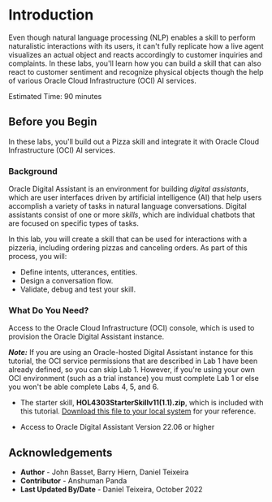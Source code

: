 <h1>Introduction</h1>

Even though natural language processing (NLP) enables a skill to perform naturalistic interactions with its users, it can't fully replicate how a live agent visualizes an actual object and reacts accordingly to customer inquiries and complaints. In these labs, you'll learn how you can build a skill that can also react to customer sentiment and recognize physical objects though the help of various Oracle Cloud Infrastructure (OCI) AI services.

Estimated Time: 90 minutes

## Before you Begin
In these labs, you'll build out a Pizza skill and integrate it with Oracle Cloud Infrastructure (OCI) AI services.

### Background
Oracle Digital Assistant is an environment for building _digital assistants_, which are user interfaces driven by artificial intelligence (AI) that help users accomplish a variety of tasks in natural language conversations. Digital assistants consist of one or more _skills_, which are individual chatbots that are focused on specific types of tasks.

In this lab, you will create a skill that can be used for interactions with a pizzeria, including ordering pizzas and canceling orders. As part of this process, you will:
 - Define intents, utterances, entities.
 - Design a conversation flow.
 - Validate, debug and test your skill.

### What Do You Need?
Access to the  Oracle Cloud Infrastructure (OCI) console, which is used to provision the Oracle Digital Assistant instance.

***Note:*** If you are using an Oracle-hosted Digital Assistant instance for this tutorial, the OCI service permissions that are described in Lab 1 have been already defined, so you can skip Lab 1. However, if you're using your own OCI environment (such as a trial instance) you must complete Lab 1 or else you won't be able complete Labs 4, 5, and 6.

 - The starter skill, **HOL4303StarterSkillv11(1.1).zip**, which is included with this tutorial. [Download this file to your local system](https://objectstorage.eu-amsterdam-1.oraclecloud.com/n/idppdqf7rmfq/b/HOL/o/HOL4303StarterSkillv11(1.1).zip) for your reference.
 
 - Access to Oracle Digital Assistant Version 22.06 or higher
		



## Acknowledgements

* **Author** - John Basset, Barry Hiern, Daniel Teixeira
* **Contributor** - Anshuman Panda
* **Last Updated By/Date** - Daniel Teixeira, October 2022